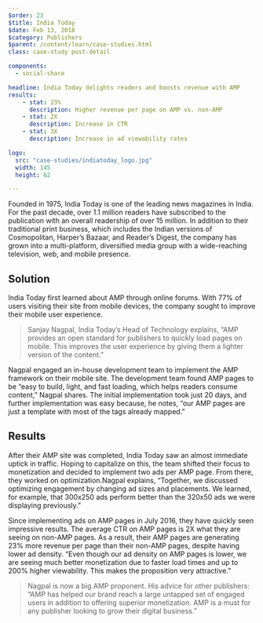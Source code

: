 ```yaml
---
$order: 23
$title: India Today
$date: Feb 13, 2018
$category: Publishers
$parent: /content/learn/case-studies.html
class: case-study post-detail

components:
  - social-share

headline: India Today delights readers and boosts revenue with AMP
results:
    - stat: 23%
      description: Higher revenue per page on AMP vs. non-AMP
    - stat: 2X
      description: Increase in CTR
    - stat: 3X
      description: Increase in ad viewability rates

logo:
  src: "case-studies/indiatoday_logo.jpg"
  width: 145
  height: 62

---
```


<div class="img-right">
    <amp-img width="1416" height="2562" layout="responsive" src="/static/img/case-studies/indiatoday_hero2_framed.png"></amp-img>
</div>

Founded in 1975, India Today is one of the leading news magazines in India. For the past decade, over 1.1 million readers have subscribed to the publication with an overall readership of over 15 million. In addition to their traditional print business, which includes the Indian versions of Cosmopolitan, Harper’s Bazaar, and Reader’s Digest, the company has grown into a multi-platform, diversified media group with a wide-reaching television, web, and mobile presence. 

## Solution

India Today first learned about AMP through online forums. With 77% of users visiting their site from mobile devices, the company sought to improve their mobile user experience.

>Sanjay Nagpal, India Today’s Head of Technology explains, “AMP provides an open standard for publishers to quickly load pages on mobile. This improves the user experience by giving them a lighter version of the content.”

Nagpal engaged an in-house development team to implement the AMP framework on their  mobile site. The development team found AMP pages to be “easy to build, light, and fast loading, which helps readers consume content,” Nagpal shares. The initial implementation took just 20 days, and further implementation was easy because, he notes, “our AMP pages are just a template with most of the tags already mapped.” 


## Results

<div class="img-left">
    <amp-img width="1416" height="2562" layout="responsive" src="/static/img/case-studies/indiatoday_hero1_framed.png"></amp-img>
</div>

After their AMP site was completed, India Today saw an almost immediate uptick in traffic. Hoping to capitalize on this, the team shifted their focus to monetization and decided to implement two ads per AMP page. From there, they worked on optimization.Nagpal explains, “Together, we discussed optimizing engagement by changing ad sizes and placements. We learned, for example, that 300x250 ads perform better than the 320x50 ads we were displaying previously.”

Since implementing ads on AMP pages in July 2016, they have quickly seen impressive results. The average CTR on AMP pages is 2X what they are seeing on non-AMP pages. As a result, their AMP pages are generating 23% more revenue per page than their non-AMP pages, despite having lower ad density. “Even though our ad density on AMP pages is lower, we are seeing much better monetization due to faster load times and up to 200% higher viewability. This makes the proposition very attractive.” 

> Nagpal is now a big AMP proponent. His advice for other publishers: “AMP has helped our brand reach a large untapped set of engaged users in addition to offering superior monetization. AMP is a must for any publisher looking to grow their digital business.”

